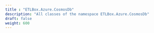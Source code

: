 ```yaml
---
title : "ETLBox.Azure.CosmosDb"
description: "All classes of the namespace ETLBox.Azure.CosmosDb"
draft: false
weight: 600
---
```

